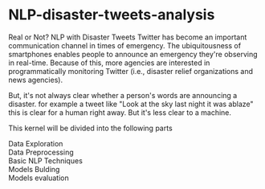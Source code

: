 # NLP-disaster-tweets-analysis
Real or Not? NLP with Disaster Tweets
Twitter has become an important communication channel in times of emergency.
The ubiquitousness of smartphones enables people to announce an emergency they're observing in real-time. Because of this, more agencies are interested in programmatically monitoring Twitter (i.e., disaster relief organizations and news agencies).

But, it's not always clear whether a person's words are announcing a disaster.
for example a tweet like "Look at the sky last night it was ablaze"
this is clear for a human right away. But it's less clear to a machine.

This kernel  will be divided into the following parts

Data Exploration<br/>
Data Preprocessing<br/>
Basic NLP Techniques<br/>
Models Bulding<br/>
Models evaluation<br/>

